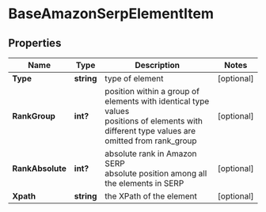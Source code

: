 # BaseAmazonSerpElementItem


## Properties

| Name | Type | Description | Notes |
|------------ | ------------- | ------------- | -------------|
**Type** | **string** | type of element |[optional]|
**RankGroup** | **int?** | position within a group of elements with identical type values<br>positions of elements with different type values are omitted from rank_group |[optional]|
**RankAbsolute** | **int?** | absolute rank in Amazon SERP<br>absolute position among all the elements in SERP |[optional]|
**Xpath** | **string** | the XPath of the element |[optional]|